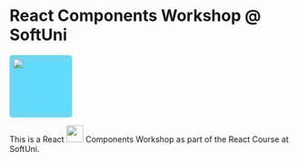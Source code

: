 # React Components Workshop @ SoftUni

<div style="display: inline-block; background-color: #61DAFB; padding: 5px; border-radius: 5px;">
  <img src="https://softuni.bg/Content/images/svg-logos/softuni-logo-white.svg" width="100">
</div>

This is a React <img src="https://upload.wikimedia.org/wikipedia/commons/a/a7/React-icon.svg" width="30"> Components Workshop as part of the React Course at SoftUni.
